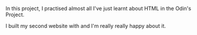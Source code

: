 In this project, I practised almost all I've just learnt about HTML in the Odin's Project.

I built my second website with and I'm really really happy about it.